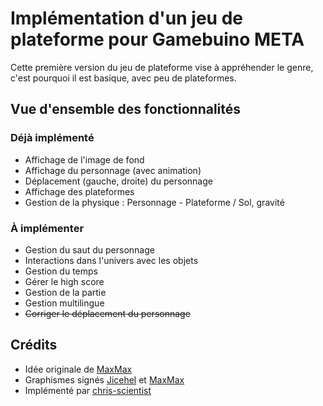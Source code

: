 
# Implémentation d'un jeu de plateforme pour Gamebuino META

Cette première version du jeu de plateforme vise à appréhender le genre, c'est pourquoi il est basique, avec peu de plateformes.

## Vue d'ensemble des fonctionnalités

### Déjà implémenté

* Affichage de l'image de fond
* Affichage du personnage (avec animation)
* Déplacement (gauche, droite) du personnage
* Affichage des plateformes
* Gestion de la physique : Personnage - Plateforme / Sol, gravité

### À implémenter

* Gestion du saut du personnage
* Interactions dans l'univers avec les objets
* Gestion du temps
* Gérer le high score
* Gestion de la partie
* Gestion multilingue
* ~~Corriger le déplacement du personnage~~

## Crédits

* Idée originale de [MaxMax](https://gamebuino.com/fr/@Max)
* Graphismes signés [Jicehel](https://gamebuino.com/fr/@jicehel) et [MaxMax](https://gamebuino.com/fr/@Max)
* Implémenté par [chris-scientist](https://gamebuino.com/fr/@chris-scientist)
